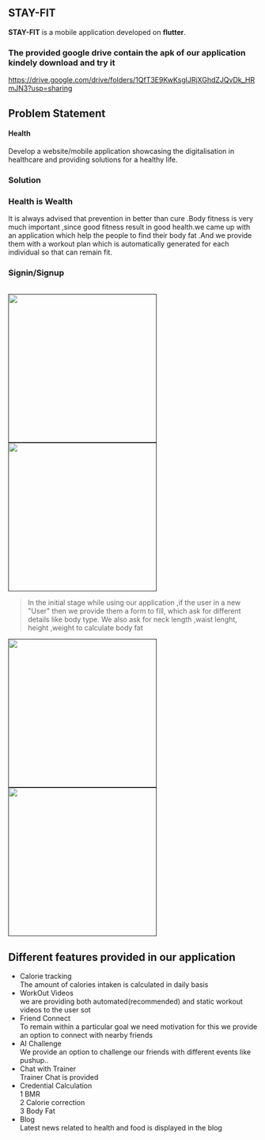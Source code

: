 ## **STAY-FIT**

**STAY-FIT** is a mobile application developed on **flutter**.

### The provided google drive contain the apk of our application kindely download and try it
https://drive.google.com/drive/folders/1QfT3E9KwKsglJRjXGhdZJQvDk_HRmJN3?usp=sharing


## Problem Statement

####    Health
Develop a website/mobile application showcasing the digitalisation in healthcare and providing solutions for a healthy life.

### Solution

### Health is Wealth
<p>
  It is always advised that prevention in better than cure .Body fitness is very much important ,since good fitness result in good 
  health.we came up with an application which help the people to find their body fat .And we provide them with a workout plan which
  is automatically generated for each individual so that can remain fit.<br>
  
</p>
<h3>Signin/Signup</h3>
<br><a href><img src="https://user-images.githubusercontent.com/60638195/168207876-9494793f-19d7-44d2-893e-16437dc2ca81.jpg"  height="300"></a>
<a href><img style="left-padding:9px" src="https://user-images.githubusercontent.com/60638195/168207866-8388655f-1e7d-41de-a352-9b68d9a6b2bb.jpg"  height="300"></a>

> In the initial stage while using our application ,if the user in a new "User" then we provide them a form to fill,
  which ask for different details like body type. We also ask for neck length ,waist lenght, height ,weight to calculate body fat<br>
 <a href>
  <img src="https://user-images.githubusercontent.com/60638195/174469256-450a34ee-3899-42f7-be06-9bc9d8f4836b.jpg"  height="300">
  </a>
  <a href>
  <img "left-padding:9px" src="https://user-images.githubusercontent.com/60638195/174469268-ba3ef79f-8f02-46ed-87a3-a8bd8fc4048f.jpg"  height="300">
  </a>
 
<br>

  
## Different features provided in our application
- Calorie tracking<br>
      The amount of calories intaken is calculated in daily basis
- WorkOut Videos<br>
      we are providing both automated(recommended) and static workout videos to the user sot 
- Friend Connect<br>
      To remain within a particular goal we need motivation for this we provide an option to connect with nearby friends
- AI Challenge<br>
      We provide an option to challenge our friends with different events like pushup..
- Chat with Trainer<br>
      Trainer Chat is provided
- Credential Calculation<br>
      1 BMR<br>
      2 Calorie correction<br>
      3 Body Fat<br>
- Blog<br>
      Latest news related to health and food is displayed in the blog


